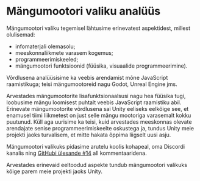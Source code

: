 # Mängumootori valiku analüüs

Mängumootori valiku tegemisel lähtusime erinevatest aspektidest, millest olulisemad:
- infomaterjali olemasolu; 
- meeskonnaliikmete varasem kogemus;
- programmeerimiskeeled;
- mängumootori funktsioonid (füüsika, visuaalide programmeerimine).

Võrdlusena analüüsisime ka veebis arendamist mõne JavaScript raamistikuga; teisi mängumootoreid nagu Godot, Unreal Engine jms. 

Arvestades mängumootorite lisafunktsionaalsusi nagu hea füüsika tugi, loobusime mängu loomisest puhtalt veebis JavaScript raamistiku abil. Erinevate mängumootorite võrdlusena sai Unity eeliseks eelkõige see, et enamusel tiimi liikmetest on just selle mängu mootoriga varasemalt kokku puutunud. Küll aga uurisime ka teisi, kuid arvestades meeskonnas olevate arendajate senise programmeerimiskeelte oskustega ja, tundus Unity meie projekti jaoks turvalisem, et mitte hakata õppima liigselt uusi asju.

Mängumootori valikuks pidasime arutelu koolis kohapeal, oma Discordi kanalis ning [GitHubi ülesande #14](https://github.com/tluhk/rif21-MM-praktika-2/issues/14) all kommentaaridena. 

Arvestades erinevaid eeltoodud aspekte tundub mängumootori valikuks kõige parem meie projekti jaoks Unity. 
